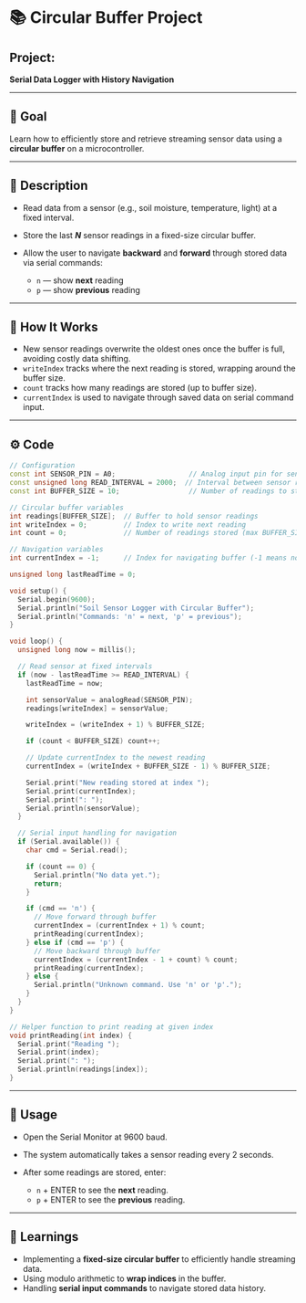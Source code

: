 # 📚 Circular Buffer Project

## Project:

**Serial Data Logger with History Navigation**

---

## 🎯 Goal

Learn how to efficiently store and retrieve streaming sensor data using a **circular buffer** on a microcontroller.

---

## 📝 Description

* Read data from a sensor (e.g., soil moisture, temperature, light) at a fixed interval.
* Store the last ***N*** sensor readings in a fixed-size circular buffer.
* Allow the user to navigate **backward** and **forward** through stored data via serial commands:

  * `n` — show **next** reading
  * `p` — show **previous** reading

---

## 🔧 How It Works

* New sensor readings overwrite the oldest ones once the buffer is full, avoiding costly data shifting.
* `writeIndex` tracks where the next reading is stored, wrapping around the buffer size.
* `count` tracks how many readings are stored (up to buffer size).
* `currentIndex` is used to navigate through saved data on serial command input.

---

## ⚙️ Code

```cpp
// Configuration
const int SENSOR_PIN = A0;                  // Analog input pin for sensor
const unsigned long READ_INTERVAL = 2000;  // Interval between sensor reads (milliseconds)
const int BUFFER_SIZE = 10;                 // Number of readings to store in circular buffer

// Circular buffer variables
int readings[BUFFER_SIZE];  // Buffer to hold sensor readings
int writeIndex = 0;         // Index to write next reading
int count = 0;              // Number of readings stored (max BUFFER_SIZE)

// Navigation variables
int currentIndex = -1;      // Index for navigating buffer (-1 means no data yet)

unsigned long lastReadTime = 0;

void setup() {
  Serial.begin(9600);
  Serial.println("Soil Sensor Logger with Circular Buffer");
  Serial.println("Commands: 'n' = next, 'p' = previous");
}

void loop() {
  unsigned long now = millis();

  // Read sensor at fixed intervals
  if (now - lastReadTime >= READ_INTERVAL) {
    lastReadTime = now;

    int sensorValue = analogRead(SENSOR_PIN);
    readings[writeIndex] = sensorValue;

    writeIndex = (writeIndex + 1) % BUFFER_SIZE;

    if (count < BUFFER_SIZE) count++;

    // Update currentIndex to the newest reading
    currentIndex = (writeIndex + BUFFER_SIZE - 1) % BUFFER_SIZE;

    Serial.print("New reading stored at index ");
    Serial.print(currentIndex);
    Serial.print(": ");
    Serial.println(sensorValue);
  }

  // Serial input handling for navigation
  if (Serial.available()) {
    char cmd = Serial.read();

    if (count == 0) {
      Serial.println("No data yet.");
      return;
    }

    if (cmd == 'n') {
      // Move forward through buffer
      currentIndex = (currentIndex + 1) % count;
      printReading(currentIndex);
    } else if (cmd == 'p') {
      // Move backward through buffer
      currentIndex = (currentIndex - 1 + count) % count;
      printReading(currentIndex);
    } else {
      Serial.println("Unknown command. Use 'n' or 'p'.");
    }
  }
}

// Helper function to print reading at given index
void printReading(int index) {
  Serial.print("Reading ");
  Serial.print(index);
  Serial.print(": ");
  Serial.println(readings[index]);
}
```

---

## 📖 Usage

* Open the Serial Monitor at 9600 baud.
* The system automatically takes a sensor reading every 2 seconds.
* After some readings are stored, enter:

  * `n` + ENTER to see the **next** reading.
  * `p` + ENTER to see the **previous** reading.

---

## 🧠 Learnings

* Implementing a **fixed-size circular buffer** to efficiently handle streaming data.
* Using modulo arithmetic to **wrap indices** in the buffer.
* Handling **serial input commands** to navigate stored data history.

